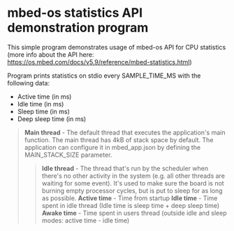 # mbed-os statistics API demonstration program

This simple program demonstrates usage of mbed-os API for CPU statistics (more info about the API here: https://os.mbed.com/docs/v5.9/reference/mbed-statistics.html)

Program prints statistics on stdio every SAMPLE_TIME_MS with the following data:
- Active time (in ms)
- Idle time (in ms)
- Sleep time (in ms)
- Deep sleep time (in ms)

>**Main thread** - The default thread that executes the application's main function. The main thread has 4kB of stack space by default. The application can configure it in mbed_app.json by defining the MAIN_STACK_SIZE parameter.
>>**Idle thread** - The thread that's run by the scheduler when there's no other activity in the system (e.g. all other threads are waiting for some event). It's used to make sure the board is not burning empty processor cycles, but is put to sleep for as long as possible.
>>**Active time** - Time from startup
>>**Idle time** - Time spent in idle thread (Idle time is sleep time + deep sleep time)
>>**Awake time** - Time spent in users thread (outside idle and sleep modes: active time - idle time)
